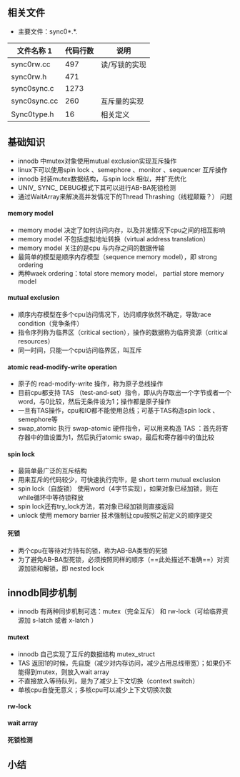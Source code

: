 ## 相关文件
- 主要文件：sync0*.*.

文件名称 1 | 代码行数 | 说明
---|---|---
sync0rw.cc | 497|读/写锁的实现
sync0rw.h  | 471|
sync0sync.c | 1273|
sync0sync.cc | 260|互斥量的实现
Sync0type.h | 16|相关定义

## 基础知识
- innodb 中mutex对象使用mutual exclusion实现互斥操作
- linux下可以使用spin lock 、semephore 、monitor 、sequencer 互斥操作
- innodb 封装mutex数据结构，与spin lock 相似，并扩充优化
- UNIV_ SYNC_ DEBUG模式下其可以进行AB-BA死锁检测
- 通过WaitArray来解决高并发情况下的Thread Thrashing（线程颠簸？） 问题
#### memory model
- memory model 决定了如何访问内存，以及并发情况下cpu之间的相互影响
- memory model 不包括虚拟地址转换（virtual address translation）
- memory model 关注的是cpu 与内存之间的数据传输
- 最简单的模型是顺序内存模型（sequence memory model），即 strong ordering
- 两种waek ordering：total store memory model， partial store memory model
#### mutual exclusion
- 顺序内存模型在多个cpu访问情况下，访问顺序依然不确定，导致race condition（竞争条件）
- 指令序列称为临界区（critical section），操作的数据称为临界资源（critical resources）
- 同一时间，只能一个cpu访问临界区，叫互斥
#### atomic read-modify-write operation
- 原子的 read-modify-write 操作，称为原子总线操作
- 目前cpu都支持 TAS （test-and-set）指令，即从内存取出一个字节或者一个word，与0比较，然后无条件设为1；操作都是原子操作
- 一旦有TAS操作，cpu和IO都不能使用总线；可基于TAS构造spin lock 、 semephore等
- swap_atomic 执行 swap-atomic 硬件指令，可以用来构造 TAS ：首先将寄存器中的值设置为1，然后执行atomic swap，最后和寄存器中的值比较
#### spin lock
- 最简单最广泛的互斥结构
- 用来互斥的代码较少，可快速执行完毕，是 short term mutual exclusion
- spin lock（自旋锁） 使用word（4字节实现），如果对象已经加锁，则在while循环中等待锁释放
- spin lock还有try_lock方法，若对象已经加锁则直接返回
- unlock 使用 memory barrier 技术强制让cpu按照之前定义的顺序提交
#### 死锁
- 两个cpu在等待对方持有的锁，称为AB-BA类型的死锁
- 为了避免AB-BA型死锁，必须按照同样的顺序（==此处描述不准确==）对资源加锁和解锁，即 nested lock
## innodb同步机制
- innodb 有两种同步机制可选：mutex（完全互斥） 和 rw-lock（可给临界资源加 s-latch 或者 x-latch ）
#### mutext
- innodb 自己实现了互斥的数据结构 mutex_struct
- TAS 返回1的时候，先自旋（减少对内存访问，减少占用总线带宽）；如果仍不能得到mutex，则放入wait array
- 不直接放入等待队列，是为了减少上下文切换（context switch）
- 单核cpu自旋无意义；多核cpu可以减少上下文切换次数
#### rw-lock
#### wait array
#### 死锁检测
## 小结